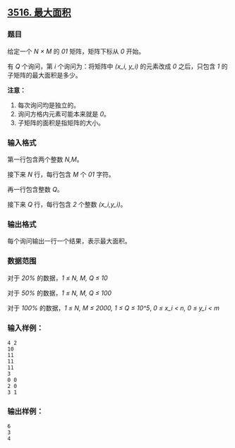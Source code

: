 ## [3516. 最大面积](https://www.acwing.com/problem/content/3519/)

### 题目

给定一个 *N × M* 的 *01* 矩阵，矩阵下标从 *0* 开始。

有 *Q* 个询问，第 *i* 个询问为：将矩阵中 *(x_i, y_i)* 的元素改成 *0* 之后，只包含 *1* 的子矩阵的最大面积是多少。

**注意：**

1. 每次询问均是独立的。
2. 询问方格内元素可能本来就是 *0*。
3. 子矩阵的面积是指矩阵的大小。

### 输入格式

第一行包含两个整数 *N,M*。

接下来 *N* 行，每行包含 *M* 个 *01* 字符。

再一行包含整数 *Q*。

接下来 *Q* 行，每行包含 *2* 个整数 *(x_i,y_i)*。

### 输出格式

每个询问输出一行一个结果，表示最大面积。

### 数据范围

对于 *20%* 的数据，*1 ≤ N, M, Q ≤ 10*

对于 *50%* 的数据，*1 ≤ N, M, Q ≤ 100*

对于 *100%* 的数据，*1 ≤ N, M ≤ 2000, 1 ≤ Q ≤ 10^5*, *0 ≤ x_i < n, 0 ≤ y_i < m*

### 输入样例：

```
4 2
10
11
11
11
3
0 0
2 0
3 1
```

### 输出样例：

```
6
3
4
```
